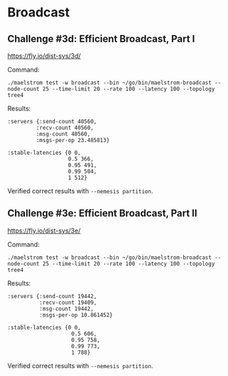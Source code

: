 # Broadcast

## Challenge #3d: Efficient Broadcast, Part I

https://fly.io/dist-sys/3d/

Command:

```shell
./maelstrom test -w broadcast --bin ~/go/bin/maelstrom-broadcast --node-count 25 --time-limit 20 --rate 100 --latency 100 --topology tree4
```

Results:

```shell
:servers {:send-count 40560,
         :recv-count 40560,
         :msg-count 40560,
         :msgs-per-op 23.485813}
 
:stable-latencies {0 0,
                   0.5 366,
                   0.95 491,
                   0.99 504,
                   1 512}
```

Verified correct results with `--nemesis partition`.

## Challenge #3e: Efficient Broadcast, Part II

https://fly.io/dist-sys/3e/

Command:

```shell
./maelstrom test -w broadcast --bin ~/go/bin/maelstrom-broadcast --node-count 25 --time-limit 20 --rate 100 --latency 100 --topology tree4
```

Results:

```shell
:servers {:send-count 19442,
          :recv-count 19409,
          :msg-count 19442,
          :msgs-per-op 10.861452}
          
:stable-latencies {0 0,
                    0.5 606,
                    0.95 758,
                    0.99 773,
                    1 788}
```

Verified correct results with `--nemesis partition`.